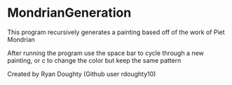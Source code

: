 # MondrianGeneration

 This program recursively generates a painting based off of the work of Piet Mondrian
 
 After running the program use the space bar to cycle through a new painting, or c to change the color but keep the same pattern
 
 Created by Ryan Doughty (Github user rdoughty10)
